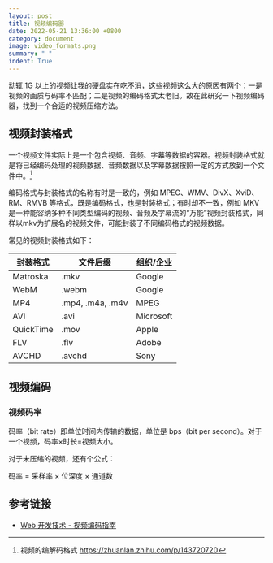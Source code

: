 ```yaml
---
layout: post
title: 视频编码器
date: 2022-05-21 13:36:00 +0800
category: document
image: video_formats.png
summary: " "
indent: True
---
```


动辄 1G 以上的视频让我的硬盘实在吃不消，这些视频这么大的原因有两个：一是视频的画质与码率不匹配；二是视频的编码格式太老旧。故在此研究一下视频编码器，找到一个合适的视频压缩方法。

## 视频封装格式

一个视频文件实际上是一个包含视频、音频、字幕等数据的容器。​ 视频封装格式就是将已经编码处理的视频数据、音频数据以及字幕数据按照一定的方式放到一个文件中。[^1]

编码格式与封装格式的名称有时是一致的，例如 MPEG、WMV、DivX、XviD、RM、RMVB 等格式，既是编码格式，也是封装格式；有时却不一致，例如 MKV 是一种能容纳多种不同类型编码的视频、音频及字幕流的“万能”视频封装格式，同样以mkv为扩展名的视频文件，可能封装了不同编码格式的视频数据。

常见的视频封装格式如下：

| 封装格式  | 文件后缀         | 组织/企业 |
| --------- | ---------------- | --------- |
| Matroska  | .mkv             | Google    |
| WebM      | .webm            | Google    |
| MP4       | .mp4, .m4a, .m4v | MPEG      |
| AVI       | .avi             | Microsoft |
| QuickTime | .mov             | Apple     |
| FLV       | .flv             | Adobe     |
| AVCHD     | .avchd           | Sony      |

[^1]: 视频的编解码格式 <https://zhuanlan.zhihu.com/p/143720720>

## 视频编码

### 视频码率

码率（bit rate）即单位时间内传输的数据，单位是 bps（bit per second）。对于一个视频，码率×时长=视频大小。

对于未压缩的视频，还有个公式：

码率 = 采样率 × 位深度 × 通道数

## 参考链接

- [Web 开发技术 - 视频编码指南](https://developer.mozilla.org/zh-CN/docs/Web/Media/Formats/Video_codecs)

